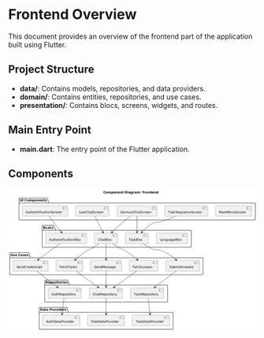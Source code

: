 # Frontend Overview

This document provides an overview of the frontend part of the application built using Flutter.

## Project Structure

- **data/**: Contains models, repositories, and data providers.
- **domain/**: Contains entities, repositories, and use cases.
- **presentation/**: Contains blocs, screens, widgets, and routes.

## Main Entry Point

- **main.dart**: The entry point of the Flutter application.

## Components
![](res/component_diagram_frontend.png)

